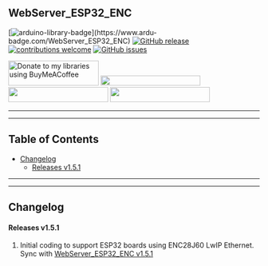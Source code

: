 ## WebServer_ESP32_ENC

[![arduino-library-badge](https://www.ardu-badge.com/badge/WebServer_ESP32_ENC.svg?)](https://www.ardu-badge.com/WebServer_ESP32_ENC)
[![GitHub release](https://img.shields.io/github/release/khoih-prog/WebServer_ESP32_ENC.svg)](https://github.com/khoih-prog/WebServer_ESP32_ENC/releases)
[![contributions welcome](https://img.shields.io/badge/contributions-welcome-brightgreen.svg?style=flat)](#Contributing)
[![GitHub issues](https://img.shields.io/github/issues/khoih-prog/WebServer_ESP32_ENC.svg)](http://github.com/khoih-prog/WebServer_ESP32_ENC/issues)

<a href="https://www.buymeacoffee.com/khoihprog6" title="Donate to my libraries using BuyMeACoffee"><img src="https://cdn.buymeacoffee.com/buttons/v2/default-yellow.png" alt="Donate to my libraries using BuyMeACoffee" style="height: 50px !important;width: 181px !important;" ></a>
<a href="https://www.buymeacoffee.com/khoihprog6" title="Donate to my libraries using BuyMeACoffee"><img src="https://img.shields.io/badge/buy%20me%20a%20coffee-donate-orange.svg?logo=buy-me-a-coffee&logoColor=FFDD00" style="height: 20px !important;width: 200px !important;" ></a>
<a href="https://profile-counter.glitch.me/khoih-prog/count.svg" title="Total khoih-prog Visitor count"><img src="https://profile-counter.glitch.me/khoih-prog/count.svg" style="height: 30px;width: 200px;"></a>
<a href="https://profile-counter.glitch.me/khoih-prog-WebServer_ESP32_ENC/count.svg" title="WebServer_ESP32_ENC Visitor count"><img src="https://profile-counter.glitch.me/khoih-prog-WebServer_ESP32_ENC/count.svg" style="height: 30px;width: 200px;"></a>

---
---

## Table of Contents


* [Changelog](#changelog)
  * [Releases v1.5.1](#releases-v151)

---
---

## Changelog

#### Releases v1.5.1

1. Initial coding to support ESP32 boards using ENC28J60 LwIP Ethernet. Sync with [WebServer_ESP32_ENC v1.5.1](https://github.com/khoih-prog/WebServer_ESP32_ENC)




